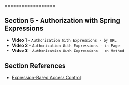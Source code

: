 ==================

## Section 5 - Authorization with Spring Expressions

- **Video 1** - `Authorization With Expressions - by URL`
- **Video 2** - `Authorization With Expressions - in Page`
- **Video 3** - `Authorization With Expressions - on Method`


## Section References
- [Expression-Based Access Control](http://static.springsource.org/spring-security/site/docs/3.1.x/reference/springsecurity-single.html#el-access)
